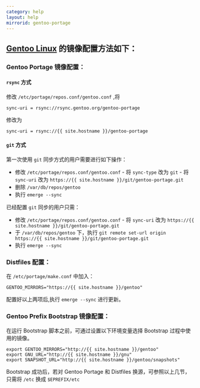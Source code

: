 ```yaml
---
category: help
layout: help
mirrorid: gentoo-portage
---
```


## [Gentoo Linux](https://www.gentoo.org/) 的镜像配置方法如下：

### Gentoo Portage 镜像配置：

#### `rsync` 方式

修改 `/etc/portage/repos.conf/gentoo.conf` ,将

```
sync-uri = rsync://rsync.gentoo.org/gentoo-portage
```

修改为

```
sync-uri = rsync://{{ site.hostname }}/gentoo-portage
```

#### `git` 方式

第一次使用 `git` 同步方式的用户需要进行如下操作：

- 修改 `/etc/portage/repos.conf/gentoo.conf`
		- 将 `sync-type` 改为 `git`
		- 将 `sync-uri` 改为 `https://{{ site.hostname }}/git/gentoo-portage.git`
- 删除 `/var/db/repos/gentoo`
- 执行 `emerge --sync`

已经配置 `git` 同步的用户只需：

- 修改 `/etc/portage/repos.conf/gentoo.conf`
		- 将 `sync-uri` 改为 `https://{{ site.hostname }}/git/gentoo-portage.git`
- 于 `/var/db/repos/gentoo` 下，执行 `git remote set-url origin https://{{ site.hostname }}/git/gentoo-portage.git`
- 执行 `emerge --sync`

### Distfiles 配置：

在 `/etc/portage/make.conf` 中加入：

```
GENTOO_MIRRORS="https://{{ site.hostname }}/gentoo"
```

配置好以上两项后,执行 `emerge --sync` 进行更新。

### Gentoo Prefix Bootstrap 镜像配置：

在运行 Bootstrap 脚本之前，可通过设置以下环境变量选择 Bootstrap 过程中使用的镜像。

```
export GENTOO_MIRRORS="http://{{ site.hostname }}/gentoo"
export GNU_URL="http://{{ site.hostname }}/gnu"
export SNAPSHOT_URL="http://{{ site.hostname }}/gentoo/snapshots"
```

Bootstrap 成功后，若对 Gentoo Portage 和 Distfiles 换源，可参照以上几节，只需将 `/etc` 换成 `$EPREFIX/etc`

